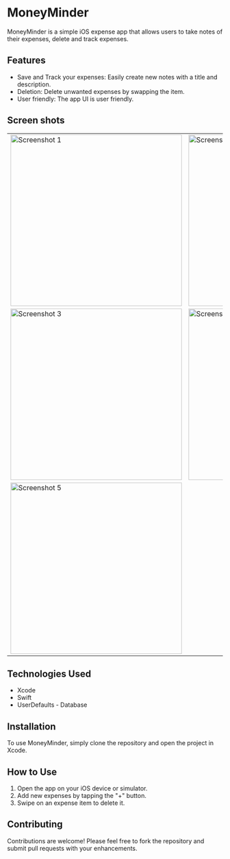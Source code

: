 # MoneyMinder

MoneyMinder is a simple iOS expense app that allows users to take notes of their expenses, delete and track expenses.

## Features

- Save and Track your expenses: Easily create new notes with a title and description.
- Deletion: Delete unwanted expenses by swapping the item.
- User friendly: The app UI is user friendly.

## Screen shots

<table>
  <tr>
    <td><img src="https://github.com/OmerBuzdar/MoneyMinder/assets/96291426/c6bfb084-bbab-4b73-8252-9be225ec41f3" alt="Screenshot 1" width="400"></td>
    <td><img src="https://github.com/OmerBuzdar/MoneyMinder/assets/96291426/c2a39539-424f-4ee1-9cae-57241e25f062" alt="Screenshot 2" width="400"></td>
  </tr>
  <tr>
    <td><img src="https://github.com/OmerBuzdar/MoneyMinder/assets/96291426/e8e3e305-c0e6-4f2d-a6ba-88436d24dbeb" alt="Screenshot 3" width="400"></td>
    <td><img src="https://github.com/OmerBuzdar/MoneyMinder/assets/96291426/49fba262-217f-41e0-8d1b-5438e4042812" alt="Screenshot 4" width="400"></td>
  </tr>
  <tr>
    <td><img src="https://github.com/OmerBuzdar/MoneyMinder/assets/96291426/0fdce3f5-352e-421e-9931-afa49171414b" alt="Screenshot 5" width="400"></td>
  </tr>
</table>

## Technologies Used

- Xcode
- Swift
- UserDefaults - Database

## Installation

To use MoneyMinder, simply clone the repository and open the project in Xcode.

## How to Use

1. Open the app on your iOS device or simulator.
2. Add new expenses by tapping the "+" button.
3. Swipe on an expense item to delete it.

## Contributing

Contributions are welcome! Please feel free to fork the repository and submit pull requests with your enhancements.
